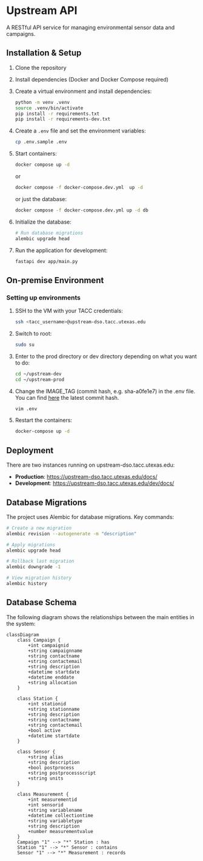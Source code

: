 # Upstream API

A RESTful API service for managing environmental sensor data and campaigns.

## Installation & Setup

1. Clone the repository
2. Install dependencies (Docker and Docker Compose required)
3. Create a virtual environment and install dependencies:
   ```bash
   python -m venv .venv
   source .venv/bin/activate
   pip install -r requirements.txt
   pip install -r requirements-dev.txt
   ```
4. Create a `.env` file and set the environment variables:
   ```bash
   cp .env.sample .env
   ```
5. Start containers:

   ```bash
   docker compose up -d
   ```

   or

   ```bash
   docker compose -f docker-compose.dev.yml  up -d
   ```

   or just the database:

   ```bash
   docker compose -f docker-compose.dev.yml up -d db
   ```

6. Initialize the database:

   ```bash
   # Run database migrations
   alembic upgrade head
   ```

7. Run the application for development:

   ```bash
   fastapi dev app/main.py
   ```

## On-premise Environment

### Setting up environments

1. SSH to the VM with your TACC credentials:

   ```bash
   ssh <tacc_username>@upstream-dso.tacc.utexas.edu
   ```

2. Switch to root:

   ```bash
   sudo su
   ```

3. Enter to the prod directory or dev directory depending on what you want to do:

   ```bash
   cd ~/upstream-dev
   cd ~/upstream-prod
   ```

4. Change the IMAGE_TAG (commit hash, e.g. sha-a0fe1e7) in the .env file. You can find [here](https://github.com/In-For-Disaster-Analytics/upstream-docker/pkgs/container/upstream-docker) the latest commit hash.

   ```bash
   vim .env
   ```

5. Restart the containers:

   ```bash
   docker-compose up -d
   ```

## Deployment

There are two instances running on upstream-dso.tacc.utexas.edu:

- **Production**: https://upstream-dso.tacc.utexas.edu/docs/
- **Development**: https://upstream-dso.tacc.utexas.edu/dev/docs/

## Database Migrations

The project uses Alembic for database migrations. Key commands:

```bash
# Create a new migration
alembic revision --autogenerate -m "description"

# Apply migrations
alembic upgrade head

# Rollback last migration
alembic downgrade -1

# View migration history
alembic history
```

## Database Schema

The following diagram shows the relationships between the main entities in the system:

```mermaid
classDiagram
    class Campaign {
        +int campaignid
        +string campaignname
        +string contactname
        +string contactemail
        +string description
        +datetime startdate
        +datetime enddate
        +string allocation
    }

    class Station {
        +int stationid
        +string stationname
        +string description
        +string contactname
        +string contactemail
        +bool active
        +datetime startdate
    }

    class Sensor {
        +string alias
        +string description
        +bool postprocess
        +string postprocessscript
        +string units
    }

    class Measurement {
        +int measurementid
        +int sensorid
        +string variablename
        +datetime collectiontime
        +string variabletype
        +string description
        +number measurementvalue
    }
    Campaign "1" --> "*" Station : has
    Station "1" --> "*" Sensor : contains
    Sensor "1" --> "*" Measurement : records
```

```

```
